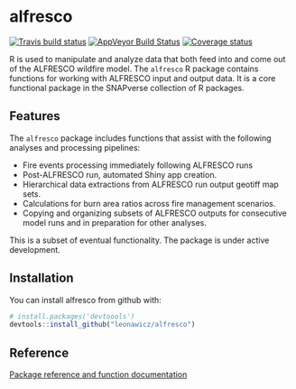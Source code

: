 
<!-- README.md is generated from README.Rmd. Please edit that file -->
alfresco
========

[![Travis build status](https://travis-ci.org/leonawicz/alfresco.svg?branch=master)](https://travis-ci.org/leonawicz/alfresco) [![AppVeyor Build Status](https://ci.appveyor.com/api/projects/status/github/leonawicz/alfresco?branch=master&svg=true)](https://ci.appveyor.com/project/leonawicz/alfresco) [![Coverage status](https://codecov.io/gh/leonawicz/alfresco/branch/master/graph/badge.svg)](https://codecov.io/github/leonawicz/alfresco?branch=master)

R is used to manipulate and analyze data that both feed into and come out of the ALFRESCO wildfire model. The `alfresco` R package contains functions for working with ALFRESCO input and output data. It is a core functional package in the SNAPverse collection of R packages.

Features
--------

The `alfresco` package includes functions that assist with the following analyses and processing pipelines:

-   Fire events processing immediately following ALFRESCO runs
-   Post-ALFRESCO run, automated Shiny app creation.
-   Hierarchical data extractions from ALFRESCO run output geotiff map sets.
-   Calculations for burn area ratios across fire management scenarios.
-   Copying and organizing subsets of ALFRESCO outputs for consecutive model runs and in preparation for other analyses.

This is a subset of eventual functionality. The package is under active development.

Installation
------------

You can install alfresco from github with:

``` r
# install.packages('devtoools')
devtools::install_github("leonawicz/alfresco")
```

Reference
---------

[Package reference and function documentation](https://leonawicz.github.io/alfresco/)
